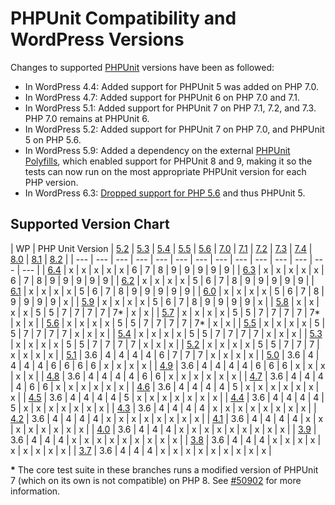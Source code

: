 # PHPUnit Compatibility and WordPress Versions

Changes to supported [PHPUnit](https://phpunit.de/index.html) versions have been as followed:

*   In WordPress 4.4: Added support for PHPUnit 5 was added on PHP 7.0.
*   In WordPress 4.7: Added support for PHPUnit 6 on PHP 7.0 and 7.1.
*   In WordPress 5.1: Added support for PHPUnit 7 on PHP 7.1, 7.2, and 7.3. PHP 7.0 remains at PHPUnit 6.
*   In WordPress 5.2: Added support for PHPUnit 7 on PHP 7.0, and PHPUnit 5 on PHP 5.6.
*   In WordPress 5.9: Added a dependency on the external [PHPUnit Polyfills](https://github.com/Yoast/PHPUnit-Polyfills/), which enabled support for PHPUnit 8 and 9, making it so the tests can now run on the most appropriate PHPUnit version for each PHP version.
*   In WordPress 6.3: [Dropped support for PHP 5.6](https://make.wordpress.org/core/2023/07/05/dropping-support-for-php-5/) and thus PHPUnit 5.

## Supported Version Chart

| WP | PHP Unit Version | [5.2](https://www.php.net/archive/2006.php) | [5.3](https://www.php.net/archive/2009.php#id2009-06-30-1) | [5.4](https://www.php.net/archive/2012.php#id2012-03-01-1) | [5.5](https://www.php.net/archive/2013.php#id2013-06-20-1) | [5.6](https://www.php.net/archive/2014.php#id2014-08-28-1) | [7.0](https://www.php.net/archive/2015.php#id2015-12-03-1) | [7.1](https://www.php.net/archive/2016.php#id2016-12-01-3) | [7.2](https://www.php.net/archive/2017.php#id2017-11-30-1) | [7.3](https://www.php.net/archive/2018.php#id2018-12-06-1) | [7.4](https://www.php.net/archive/2019.php#2019-11-28-1) | [8.0](https://www.php.net/archive/2020.php#2020-11-26-3) | [8.1](https://www.php.net/archive/2021.php#2021-11-25-1) | [8.2](https://www.php.net/archive/2022.php#2022-12-08-1) |
| --- | --- | --- | --- | --- | --- | --- | --- | --- | --- | --- | --- | --- | --- |
| [6.4](https://wordpress.org/news/2023/11/shirley/) | x | x | x | x | x | 6 | 7 | 8 | 9 | 9 | 9 | 9 | 9 |
| [6.3](https://wordpress.org/news/2023/08/lionel/) | x | x | x | x | x | 6 | 7 | 8 | 9 | 9 | 9 | 9 | 9 |
| [6.2](https://wordpress.org/news/2023/03/dolphy/) | x | x | x | x | 5 | 6 | 7 | 8 | 9 | 9 | 9 | 9 | 9 |
| [6.1](https://wordpress.org/news/2022/11/misha/) | x | x | x | x | 5 | 6 | 7 | 8 | 9 | 9 | 9 | 9 | 9 |
| [6.0](https://wordpress.org/news/2022/05/arturo/) | x | x | x | x | 5 | 6 | 7 | 8 | 9 | 9 | 9 | 9 | x |
| [5.9](https://wordpress.org/news/2022/01/josephine/) | x | x | x | x | 5 | 6 | 7 | 8 | 9 | 9 | 9 | 9 | x |
| [5.8](https://wordpress.org/news/2021/07/tatum/) | x | x | x | x | 5 | 5 | 7 | 7 | 7 | 7 | 7\* | x | x |
| [5.7](https://wordpress.org/news/2021/03/esperanza/) | x | x | x | x | 5 | 5 | 7 | 7 | 7 | 7 | 7\* | x | x |
| [5.6](https://wordpress.org/news/2020/12/simone/) | x | x | x | x | 5 | 5 | 7 | 7 | 7 | 7 | 7\* | x | x |
| [5.5](https://wordpress.org/news/2020/08/wordpress-5-5-eckstine/) | x | x | x | x | 5 | 5 | 7 | 7 | 7 | 7 | x | x | x |
| [5.4](https://wordpress.org/news/2020/03/adderley/) | x | x | x | x | 5 | 5 | 7 | 7 | 7 | 7 | x | x | x |
| [5.3](https://wordpress.org/news/2019/11/kirk/) | x | x | x | x | 5 | 5 | 7 | 7 | 7 | 7 | x | x | x |
| [5.2](https://wordpress.org/news/2019/05/jaco/) | x | x | x | x | 5 | 5 | 7 | 7 | 7 | x | x | x | x |
| [5.1](https://wordpress.org/news/2019/02/betty/) | 3.6 | 4 | 4 | 4 | 4 | 6 | 7 | 7 | 7 | x | x | x | x |
| [5.0](https://wordpress.org/news/2018/12/bebo/) | 3.6 | 4 | 4 | 4 | 4 | 6 | 6 | 6 | 6 | x | x | x | x |
| [4.9](https://wordpress.org/news/2017/11/tipton/) | 3.6 | 4 | 4 | 4 | 4 | 6 | 6 | 6 | x | x | x | x | x |
| [4.8](https://wordpress.org/news/2017/06/evans/) | 3.6 | 4 | 4 | 4 | 4 | 6 | 6 | x | x | x | x | x | x |
| [4.7](https://wordpress.org/news/2016/12/vaughan/) | 3.6 | 4 | 4 | 4 | 4 | 6 | 6 | x | x | x | x | x | x |
| [4.6](https://wordpress.org/news/2016/08/pepper/) | 3.6 | 4 | 4 | 4 | 4 | 5 | x | x | x | x | x | x | x |
| [4.5](https://wordpress.org/news/2016/04/coleman/) | 3.6 | 4 | 4 | 4 | 4 | 5 | x | x | x | x | x | x | x |
| [4.4](https://wordpress.org/news/2015/12/clifford/) | 3.6 | 4 | 4 | 4 | 4 | 5 | x | x | x | x | x | x | x |
| [4.3](https://wordpress.org/news/2015/08/billie/) | 3.6 | 4 | 4 | 4 | 4 | x | x | x | x | x | x | x | x |
| [4.2](https://wordpress.org/news/2015/04/powell/) | 3.6 | 4 | 4 | 4 | 4 | x | x | x | x | x | x | x | x |
| [4.1](https://wordpress.org/news/2014/12/dinah/) | 3.6 | 4 | 4 | 4 | 4 | x | x | x | x | x | x | x | x |
| [4.0](https://wordpress.org/news/2014/09/benny/) | 3.6 | 4 | 4 | 4 | x | x | x | x | x | x | x | x | x |
| [3.9](https://wordpress.org/news/2014/04/smith/) | 3.6 | 4 | 4 | 4 | x | x | x | x | x | x | x | x | x |
| [3.8](https://wordpress.org/news/2013/12/parker/) | 3.6 | 4 | 4 | 4 | x | x | x | x | x | x | x | x | x |
| [3.7](https://wordpress.org/news/2013/10/basie/) | 3.6 | 4 | 4 | 4 | x | x | x | x | x | x | x | x | x |

**\*** The core test suite in these branches runs a modified version of PHPUnit 7 (which on its own is not compatible) on PHP 8. See [#50902](https://core.trac.wordpress.org/ticket/50902) for more information.